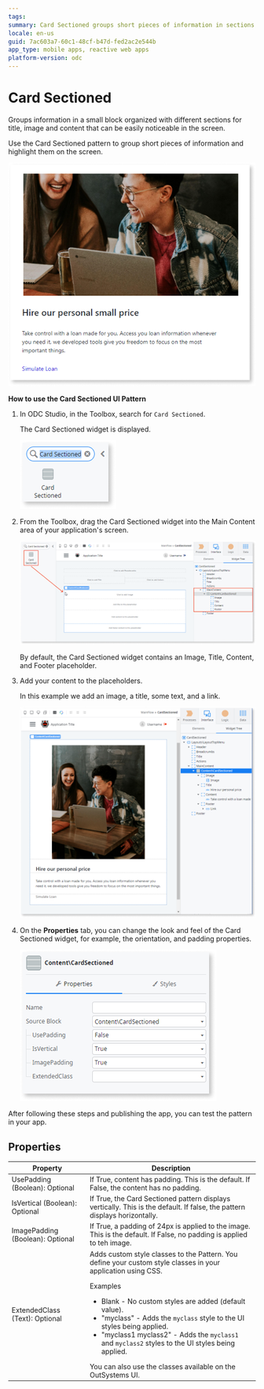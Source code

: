 ```yaml
---
tags: 
summary: Card Sectioned groups short pieces of information in sections and highlights them on the screen.
locale: en-us
guid: 7ac603a7-60c1-48cf-b47d-fed2ac2e544b
app_type: mobile apps, reactive web apps
platform-version: odc
---
```


# Card Sectioned

Groups information in a small block organized with different sections for title, image and content that can be easily noticeable in the screen.

Use the Card Sectioned pattern to group short pieces of information and highlight them on the screen.

![](<images/cardsection-3.png>)

**How to use the Card Sectioned UI Pattern**

1. In ODC Studio, in the Toolbox, search for `Card Sectioned`.

    The Card Sectioned widget is displayed.

    ![](<images/cardsection-1-ss.png>)

1. From the Toolbox, drag the Card Sectioned widget into the Main Content area of your application's screen.

    ![](<images/cardsection-2-ss.png>)

    By default, the Card Sectioned widget contains an Image, Title, Content, and Footer placeholder.

1. Add your content to the placeholders.

    In this example we add an image, a title, some text, and a link.

    ![](<images/cardsection-4-ss.png>)

1. On the **Properties** tab, you can change the look and feel of the Card Sectioned widget, for example, the orientation, and padding properties.

    ![](<images/cardsection-5-ss.png>)

After following these steps and publishing the app, you can test the pattern in your app.

## Properties

| Property                         | Description                                                                                                                                                                                                                                                                                                                                                                                                                                                                                                                                                                                                          |
|----------------------------------|----------------------------------------------------------------------------------------------------------------------------------------------------------------------------------------------------------------------------------------------------------------------------------------------------------------------------------------------------------------------------------------------------------------------------------------------------------------------------------------------------------------------------------------------------------------------------------------------------------------------|
| UsePadding (Boolean): Optional   | If True, content has padding. This is the default. If False, the content has no padding.                                                                                                                                                                                                                                                                                                                                                                                                                                                                                                                             |
| IsVertical (Boolean): Optional   | If True, the Card Sectioned pattern displays vertically. This is the default. If false, the pattern displays horizontally.                                                                                                                                                                                                                                                                                                                                                                                                                                                                                           |
| ImagePadding (Boolean): Optional | If True, a padding of 24px is applied to the image. This is the default. If False, no padding is applied to teh image.                                                                                                                                                                                                                                                                                                                                                                                                                                                                                               |
| ExtendedClass (Text): Optional   | Adds custom style classes to the Pattern. You define your custom style classes in your application using CSS.<p>Examples</p><ul><li>Blank - No custom styles are added (default value).</li><li>"myclass" - Adds the ``myclass`` style to the UI styles being applied.</li><li>"myclass1 myclass2" - Adds the ``myclass1`` and ``myclass2`` styles to the UI styles being applied.</li></ul>You can also use the classes available on the OutSystems UI. |
